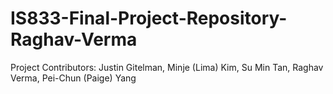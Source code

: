 # IS833-Final-Project-Repository-Raghav-Verma

Project Contributors: Justin Gitelman, Minje (Lima) Kim, Su Min Tan, Raghav Verma, Pei-Chun (Paige) Yang

